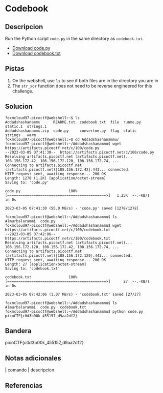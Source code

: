 
# Codebook

## Descripcion

Run the Python script `code.py` in the same directory as `codebook.txt`.

-   [Download code.py](https://artifacts.picoctf.net/c/100/code.py)
-   [Download codebook.txt](https://artifacts.picoctf.net/c/100/codebook.txt)

## Pistas

1. On the webshell, use `ls` to see if both files are in the directory you are in
2. The `str_xor` function does not need to be reverse engineered for this challenge.

## Solucion

```bash()
foxmcloud97-picoctf@webshell:~$ ls
Addadshashanammu      README.txt  codebook.txt  file  runme.py  static.1  strings.1
Addadshashanammu.zip  code.py     convertme.py  flag  static    strings   warm
foxmcloud97-picoctf@webshell:~$ cd Addadshashanammu/
foxmcloud97-picoctf@webshell:~/Addadshashanammu$ wget https://artifacts.picoctf.net/c/100/code.py
--2023-03-05 07:41:30--  https://artifacts.picoctf.net/c/100/code.py
Resolving artifacts.picoctf.net (artifacts.picoctf.net)... 108.156.172.42, 108.156.172.120, 108.156.172.74, ...
Connecting to artifacts.picoctf.net (artifacts.picoctf.net)|108.156.172.42|:443... connected.
HTTP request sent, awaiting response... 200 OK
Length: 1278 (1.2K) [application/octet-stream]
Saving to: 'code.py'

code.py                      100%[=============================================>]   1.25K  --.-KB/s    in 0s      

2023-03-05 07:41:30 (55.0 MB/s) - 'code.py' saved [1278/1278]

foxmcloud97-picoctf@webshell:~/Addadshashanammu$ ls
Almurbalarammi  code.py
foxmcloud97-picoctf@webshell:~/Addadshashanammu$ wget https://artifacts.picoctf.net/c/100/codebook.txt
--2023-03-05 07:42:06--  https://artifacts.picoctf.net/c/100/codebook.txt
Resolving artifacts.picoctf.net (artifacts.picoctf.net)... 108.156.172.120, 108.156.172.42, 108.156.172.74, ...
Connecting to artifacts.picoctf.net (artifacts.picoctf.net)|108.156.172.120|:443... connected.
HTTP request sent, awaiting response... 200 OK
Length: 27 [application/octet-stream]
Saving to: 'codebook.txt'

codebook.txt                 100%[=============================================>]      27  --.-KB/s    in 0s      

2023-03-05 07:42:06 (1.07 MB/s) - 'codebook.txt' saved [27/27]

foxmcloud97-picoctf@webshell:~/Addadshashanammu$ ls
Almurbalarammi  code.py  codebook.txt
foxmcloud97-picoctf@webshell:~/Addadshashanammu$ python code.py 
picoCTF{c0d3b00k_455157_d9aa2df2}
```

## Bandera

picoCTF{c0d3b00k_455157_d9aa2df2}

## Notas adicionales

| comando | descripcion

## Referencias
